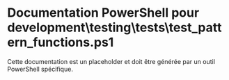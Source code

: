 # Documentation PowerShell pour development\testing\tests\test_pattern_functions.ps1

Cette documentation est un placeholder et doit être générée par un outil PowerShell spécifique.
